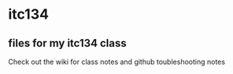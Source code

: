 # itc134
## files for my itc134 class
Check out the wiki for class notes and github toubleshooting notes
